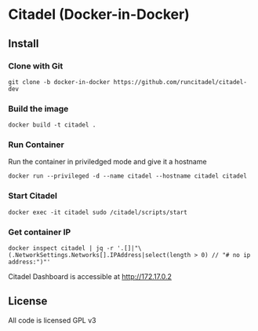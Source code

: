# Citadel (Docker-in-Docker)

## Install

### Clone with Git

```
git clone -b docker-in-docker https://github.com/runcitadel/citadel-dev
```

### Build the image

```
docker build -t citadel .
```

### Run Container

Run the container in priviledged mode and give it a hostname

```
docker run --privileged -d --name citadel --hostname citadel citadel
```

### Start Citadel

```
docker exec -it citadel sudo /citadel/scripts/start
```

### Get container IP

```
docker inspect citadel | jq -r '.[]|"\(.NetworkSettings.Networks[].IPAddress|select(length > 0) // "# no ip address:")"'
```

Citadel Dashboard is accessible at http://172.17.0.2

## License

All code is licensed GPL v3
